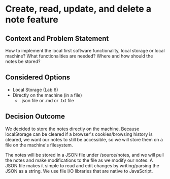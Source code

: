 # Create, read, update, and delete a note feature

## Context and Problem Statement

How to implement the local first software functionality, local storage or local machine? What functionalities are needed? Where and how should the notes be stored?

## Considered Options
- Local Storage (Lab 6)
- Directly on the machine (in a file)
  - .json file or .md or .txt file

## Decision Outcome

We decided to store the notes directly on the machine. Because localStorage can be cleared if a browser's cookies/browsing history is cleared, we want our notes to still be accessible, so we will store them on a file on the machine's filesystem.

The notes will be stored in a JSON file under /source/notes, and we will pull the notes and make modifications to the file as we modify our notes. A JSON file makes it simple to read and edit changes by writing/parsing the JSON as a string. We use file I/O libraries that are native to JavaScript.
